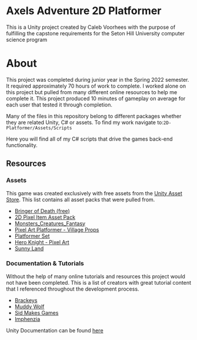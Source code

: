 # Axels Adventure 2D Platformer

This is a Unity project created by Caleb Voorhees with the purpose of fulfilling the capstone requirements for the Seton Hill University computer science program

# About

This project was completed during junior year in the Spring 2022 semester. It required approximately 70 hours of work to complete. I worked alone on this project but pulled from many different online resources to help me complete it. This project produced 10 minutes of gameplay on average for each user that tested it through completion.

Many of the files in this repository belong to different packages whether they are related Unity, C# or assets. To find my work navigate to:`2D-Platformer/Assets/Scripts` 

Here you will find all of my C# scripts that drive the games back-end functionality.

## Resources
### Assets
This game was created exclusively with free assets from the [Unity Asset Store](https://assetstore.unity.com). This list contains all asset packs that were pulled from.

 - [Bringer of Death (free)](https://assetstore.unity.com/packages/2d/characters/bringer-of-death-free-195719)
 - [2D Pixel Item Asset Pack](https://assetstore.unity.com/packages/2d/gui/icons/2d-pixel-item-asset-pack-99645)
 - [Monsters_Creatures_Fantasy](https://assetstore.unity.com/packages/2d/characters/monsters-creatures-fantasy-167949)
 - [Pixel Art Platformer - Village Props](https://assetstore.unity.com/packages/2d/environments/pixel-art-platformer-village-props-166114)
 - [Platformer Set](https://assetstore.unity.com/packages/2d/environments/platformer-set-150023)
 - [Hero Knight - Pixel Art](https://assetstore.unity.com/packages/2d/characters/hero-knight-pixel-art-165188)
 - [Sunny Land](https://assetstore.unity.com/packages/2d/characters/sunny-land-103349)
### Documentation & Tutorials
Without the help of many online tutorials and resources this project would not have been completed. This is a list of creators with great tutorial content that I referenced throughout the development process.

- [Brackeys](https://www.youtube.com/c/Brackeys)
- [Muddy Wolf](https://www.youtube.com/@MuddyWolf)
- [Sid Makes Games](https://www.youtube.com/c/SidMakesGames)
- [Imphenzia](https://www.youtube.com/c/Imphenzia)

Unity Documentation can be found [here](https://docs.unity.com)
